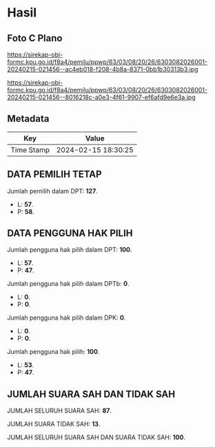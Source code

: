 # Hasil

## Foto C Plano

https://sirekap-obj-formc.kpu.go.id/f8a4/pemilu/ppwp/63/03/08/20/26/6303082026001-20240215-021456--ac4eb018-f208-4b8a-8371-0bb1b30313b3.jpg

https://sirekap-obj-formc.kpu.go.id/f8a4/pemilu/ppwp/63/03/08/20/26/6303082026001-20240215-021456--8016218c-a0e3-4f61-9907-ef6afd9e6e3a.jpg


## Metadata

| Key        | Value               |
| ---------- | ------------------- |
| Time Stamp | 2024-02-15 18:30:25 |


## DATA PEMILIH TETAP

Jumlah pemilih dalam DPT: **127**.
 * L: **57**.
 * P: **58**.

## DATA PENGGUNA HAK PILIH

Jumlah pengguna hak pilih dalam DPT: **100**.
 * L: **57**.
 * P: **47**.

Jumlah pengguna hak pilih dalam DPTb: **0**.
 * L: **0**.
 * P: **0**.

Jumlah pengguna hak pilih dalam DPK: **0**.
 * L: **0**.
 * P: **0**.

Jumlah pengguna hak pilih: **100**.
 * L: **53**.
 * P: **47**.

## JUMLAH SUARA SAH DAN TIDAK SAH

JUMLAH SELURUH SUARA SAH: **87**.

JUMLAH SUARA TIDAK SAH: **13**.

JUMLAH SELURUH SUARA SAH DAN SUARA TIDAK SAH: **100**.


